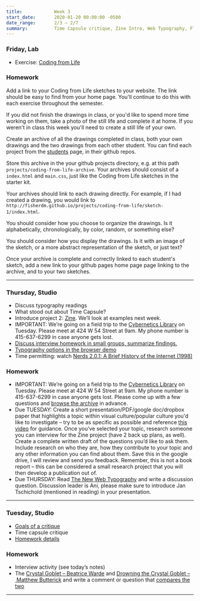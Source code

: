 ```yaml
---
title:            Week 3
start_date:       2020-01-20 00:00:00 -0500
date_range:       2/3 – 2/7
summary:          Time Capsule critique, Zine Intro, Web Typography, Flexbox
---
```


### Friday, Lab

- Exercise: [Coding from Life](/workshops/lab/coding-from-life)

### Homework

Add a link to your Coding from Life sketches to your website. The link should be easy to find from your home page. You'll continue to do this with each exercise throughout the semester.

If you did not finish the drawings in class, or you'd like to spend more time working on them, take a photo of the still life and complete it at home. If you weren't in class this week you'll need to create a still life of your own.

Create an archive of all the drawings completed in class, both your own drawings and the two drawings from each other student.
You can find each project from the [students](/students) page, in their github repos.

Store this archive in the your github projects directory, e.g. at this path `projects/coding-from-life-archive`. Your archives should consist
of a `index.html` and `main.css`, just like the Coding from Life sketches in the starter kit.

Your archives should link to each drawing directly. For example, if I had created a drawing, you would link to `http://fisherdm.github.io/projects/coding-from-life/sketch-1/index.html`.

You should consider how you choose to organize the drawings. Is it alphabetically, chronologically, by color, random, or something else?

You should consider how you display the drawings. Is it with an image of the sketch, or a more abstract representation of the sketch, or just text?

Once your archive is complete and correctly linked to each student's sketch, add a new link to your github pages home page page linking to the
archive, and to your two sketches.

---

### Thursday, Studio

- Discuss typography readings
- What stood out about Time Capsule?
- Introduce project 2: [Zine](../projects/zine). We&rsquo;ll look at examples next week.
- IMPORTANT: We&rsquo;re going on a field trip to the [Cybernetics Library](https://cybernetics.social/) on Tuesday. Please meet at 424 W 54 Street at 9am. My phone number is 415-637-6299 in case anyone gets lost.
- [Discuss interview homework in small groups, summarize findings.](https://paper.dropbox.com/doc/Week-3-Class-2-Interview-Typography--AtzheXlpQ97I6R0nlq8CBy0mAQ-EeavDboEOYuPs0t8UaLEV)
- [Typography options in the browser demo](https://paper.dropbox.com/doc/Week-3-Class-2-Interview-Typography--AtzheXlpQ97I6R0nlq8CBy0mAQ-EeavDboEOYuPs0t8UaLEV)
- Time permitting: watch [Nerds 2.0.1: A Brief History of the Internet (1998)](https://topdocumentaryfilms.com/nerds-brief-history-internet/)

### Homework

- IMPORTANT: We&rsquo;re going on a field trip to the [Cybernetics Library](https://cybernetics.social/) on Tuesday. Please meet at  424 W 54 Street at 9am. My phone number is 415-637-6299 in case anyone gets lost. Please come up with a few questions and [browse the archive](https://www.librarything.com/catalog/cyberneticslibrary) in advance.
- Due TUESDAY: Create a short presentation/PDF/google doc/dropbox paper that highlights a topic within visual culture/popular culture you'd like to investigate – try to be as specific as possible and reference [this video](https://www.lib.ncsu.edu/tutorials/picking_topic) for guidance. Once you&rsquo;ve selected your topic, research someone you can interview for the Zine project (have 2 back up plans, as well). Create a complete written draft of the questions you&rsquo;d like to ask them. Include research on who they are, how they contribute to your topic and any other information you can find about them. Save this in the google drive, I will review and send you feedback. Remember, this is not a book report – this can be considered a small research project that you will then develop a publication out of.
- Due THURSDAY: Read [The New Web Typography](https://www.robinrendle.com/essays/the-new-web-typography) and write a discussion question. Discussion leader is Ani, please make sure to introduce Jan Tschichold (mentioned in reading) in your presentation.

---

### Tuesday, Studio

- [Goals of a critique](https://paper.dropbox.com/doc/Critique-Process--Atp3e~wcujS2DRWkQ4lKaw1pAQ-RS8ieAtBA3JLEY3wpi6AP)
- Time capsule critique
- [Homework details](https://paper.dropbox.com/doc/Critique-Process--Atp3e~wcujS2DRWkQ4lKaw1pAQ-RS8ieAtBA3JLEY3wpi6AP)

### Homework
- Interview activity (see today&rsquo;s notes)
- The [Crystal Goblet – Beatrice Warde](https://ci.labud.nyc/assets/readings/warde-beatrice_the-crystal-goblet.pdf) and [Drowning the Crystal Goblet – Matthew Butterick](https://practicaltypography.com/drowning-the-crystal-goblet.html) and write a comment or question that [compares the two](https://paper.dropbox.com/doc/Week-3-Discussion-QuestionComment--AtrQYgdm3Mz_BEwjGkF3OV9_AQ-tB4Zy50lzcsLPGkQWuFMc)

---

